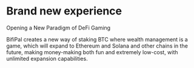 # Brand new experience
Opening a New Paradigm of DeFi Gaming

BifiPal creates a new way of staking BTC where wealth management is a game, which will expand to Ethereum and Solana and other chains in the future, making money-making both fun and extremely low-cost, with unlimited expansion capabilities.